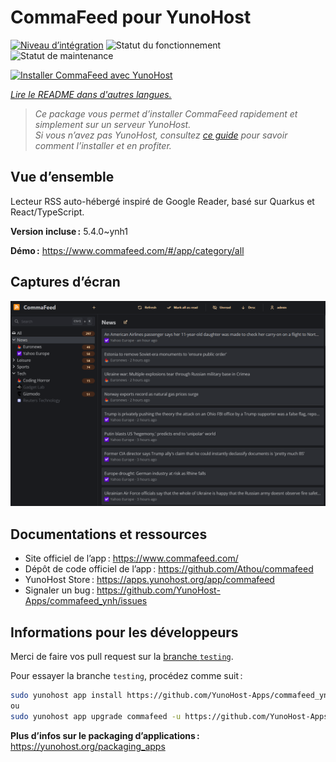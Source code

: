 <!--
Nota bene : ce README est automatiquement généré par <https://github.com/YunoHost/apps/tree/master/tools/readme_generator>
Il NE doit PAS être modifié à la main.
-->

# CommaFeed pour YunoHost

[![Niveau d’intégration](https://apps.yunohost.org/badge/integration/commafeed)](https://ci-apps.yunohost.org/ci/apps/commafeed/)
![Statut du fonctionnement](https://apps.yunohost.org/badge/state/commafeed)
![Statut de maintenance](https://apps.yunohost.org/badge/maintained/commafeed)

[![Installer CommaFeed avec YunoHost](https://install-app.yunohost.org/install-with-yunohost.svg)](https://install-app.yunohost.org/?app=commafeed)

*[Lire le README dans d'autres langues.](./ALL_README.md)*

> *Ce package vous permet d’installer CommaFeed rapidement et simplement sur un serveur YunoHost.*  
> *Si vous n’avez pas YunoHost, consultez [ce guide](https://yunohost.org/install) pour savoir comment l’installer et en profiter.*

## Vue d’ensemble

Lecteur RSS auto-hébergé inspiré de Google Reader, basé sur Quarkus et React/TypeScript.


**Version incluse :** 5.4.0~ynh1

**Démo :** <https://www.commafeed.com/#/app/category/all>

## Captures d’écran

![Capture d’écran de CommaFeed](./doc/screenshots/screenshot.png)

## Documentations et ressources

- Site officiel de l’app : <https://www.commafeed.com/>
- Dépôt de code officiel de l’app : <https://github.com/Athou/commafeed>
- YunoHost Store : <https://apps.yunohost.org/app/commafeed>
- Signaler un bug : <https://github.com/YunoHost-Apps/commafeed_ynh/issues>

## Informations pour les développeurs

Merci de faire vos pull request sur la [branche `testing`](https://github.com/YunoHost-Apps/commafeed_ynh/tree/testing).

Pour essayer la branche `testing`, procédez comme suit :

```bash
sudo yunohost app install https://github.com/YunoHost-Apps/commafeed_ynh/tree/testing --debug
ou
sudo yunohost app upgrade commafeed -u https://github.com/YunoHost-Apps/commafeed_ynh/tree/testing --debug
```

**Plus d’infos sur le packaging d’applications :** <https://yunohost.org/packaging_apps>
